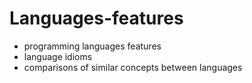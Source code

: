 # Languages-features

* programming languages features
* language idioms
* comparisons of similar concepts between languages
